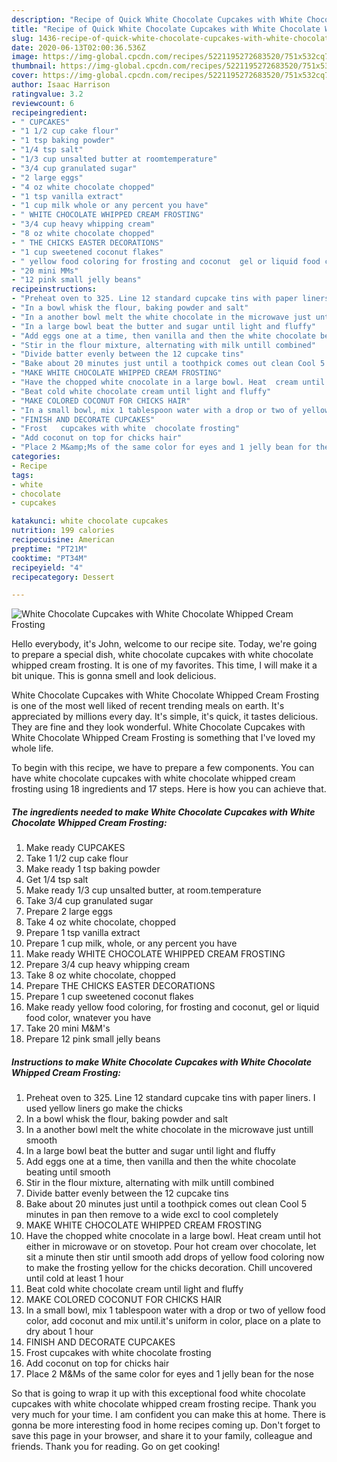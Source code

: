 ```yaml
---
description: "Recipe of Quick White Chocolate Cupcakes with White Chocolate Whipped Cream Frosting"
title: "Recipe of Quick White Chocolate Cupcakes with White Chocolate Whipped Cream Frosting"
slug: 1436-recipe-of-quick-white-chocolate-cupcakes-with-white-chocolate-whipped-cream-frosting
date: 2020-06-13T02:00:36.536Z
image: https://img-global.cpcdn.com/recipes/5221195272683520/751x532cq70/white-chocolate-cupcakes-with-white-chocolate-whipped-cream-frosting-recipe-main-photo.jpg
thumbnail: https://img-global.cpcdn.com/recipes/5221195272683520/751x532cq70/white-chocolate-cupcakes-with-white-chocolate-whipped-cream-frosting-recipe-main-photo.jpg
cover: https://img-global.cpcdn.com/recipes/5221195272683520/751x532cq70/white-chocolate-cupcakes-with-white-chocolate-whipped-cream-frosting-recipe-main-photo.jpg
author: Isaac Harrison
ratingvalue: 3.2
reviewcount: 6
recipeingredient:
- " CUPCAKES"
- "1 1/2 cup cake flour"
- "1 tsp baking powder"
- "1/4 tsp salt"
- "1/3 cup unsalted butter at roomtemperature"
- "3/4 cup granulated sugar"
- "2 large eggs"
- "4 oz white chocolate chopped"
- "1 tsp vanilla extract"
- "1 cup milk whole or any percent you have"
- " WHITE CHOCOLATE WHIPPED CREAM FROSTING"
- "3/4 cup heavy whipping cream"
- "8 oz white chocolate chopped"
- " THE CHICKS EASTER DECORATIONS"
- "1 cup sweetened coconut flakes"
- " yellow food coloring for frosting and coconut  gel or liquid food color wnatever you have"
- "20 mini MMs"
- "12 pink small jelly beans"
recipeinstructions:
- "Preheat oven to 325. Line 12 standard cupcake tins with paper liners. I used yellow liners go make the chicks"
- "In a bowl whisk the flour, baking powder and salt"
- "In a another bowl melt the white chocolate in the microwave just untill smooth"
- "In a large bowl beat the butter and sugar until light and fluffy"
- "Add eggs one at a time, then vanilla and then the white chocolate beating until smooth"
- "Stir in the flour mixture, alternating with milk untill combined"
- "Divide batter evenly between the 12 cupcake tins"
- "Bake about 20 minutes just until a toothpick comes out clean Cool 5 minutes in pan then remove to a wide excl to cool completely"
- "MAKE WHITE CHOCOLATE WHIPPED CREAM FROSTING"
- "Have the chopped white cnocolate in a large bowl. Heat  cream until hot either in microwave or on stovetop. Pour hot cream over chocolate, let sit a minute then stir until smooth add drops of yellow food coloring now to make the frosting yellow for the chicks decoration. Chill uncovered until cold at least 1 hour"
- "Beat cold white chocolate cream until light and fluffy"
- "MAKE COLORED COCONUT FOR CHICKS HAIR"
- "In a small bowl, mix 1 tablespoon water with a drop or two of yellow food color, add coconut and mix until.it&#39;s uniform in color, place on a plate to dry about 1 hour"
- "FINISH AND DECORATE CUPCAKES"
- "Frost   cupcakes with white  chocolate frosting"
- "Add coconut on top for chicks hair"
- "Place 2 M&amp;Ms of the same color for eyes and 1 jelly bean for the nose"
categories:
- Recipe
tags:
- white
- chocolate
- cupcakes

katakunci: white chocolate cupcakes 
nutrition: 199 calories
recipecuisine: American
preptime: "PT21M"
cooktime: "PT34M"
recipeyield: "4"
recipecategory: Dessert

---
```



![White Chocolate Cupcakes with White Chocolate Whipped Cream Frosting](https://img-global.cpcdn.com/recipes/5221195272683520/751x532cq70/white-chocolate-cupcakes-with-white-chocolate-whipped-cream-frosting-recipe-main-photo.jpg)

Hello everybody, it's John, welcome to our recipe site. Today, we're going to prepare a special dish, white chocolate cupcakes with white chocolate whipped cream frosting. It is one of my favorites. This time, I will make it a bit unique. This is gonna smell and look delicious.



White Chocolate Cupcakes with White Chocolate Whipped Cream Frosting is one of the most well liked of recent trending meals on earth. It's appreciated by millions every day. It's simple, it's quick, it tastes delicious. They are fine and they look wonderful. White Chocolate Cupcakes with White Chocolate Whipped Cream Frosting is something that I've loved my whole life.


To begin with this recipe, we have to prepare a few components. You can have white chocolate cupcakes with white chocolate whipped cream frosting using 18 ingredients and 17 steps. Here is how you can achieve that.

<!--inarticleads1-->

##### The ingredients needed to make White Chocolate Cupcakes with White Chocolate Whipped Cream Frosting:

1. Make ready  CUPCAKES
1. Take 1 1/2 cup cake flour
1. Make ready 1 tsp baking powder
1. Get 1/4 tsp salt
1. Make ready 1/3 cup unsalted butter, at room.temperature
1. Take 3/4 cup granulated sugar
1. Prepare 2 large eggs
1. Take 4 oz white chocolate, chopped
1. Prepare 1 tsp vanilla extract
1. Prepare 1 cup milk, whole, or any percent you have
1. Make ready  WHITE CHOCOLATE WHIPPED CREAM FROSTING
1. Prepare 3/4 cup heavy whipping cream
1. Take 8 oz white chocolate, chopped
1. Prepare  THE CHICKS EASTER DECORATIONS
1. Prepare 1 cup sweetened coconut flakes
1. Make ready  yellow food coloring, for frosting and coconut,  gel or liquid food color, wnatever you have
1. Take 20 mini M&amp;M&#39;s
1. Prepare 12 pink small jelly beans




<!--inarticleads2-->

##### Instructions to make White Chocolate Cupcakes with White Chocolate Whipped Cream Frosting:

1. Preheat oven to 325. Line 12 standard cupcake tins with paper liners. I used yellow liners go make the chicks
1. In a bowl whisk the flour, baking powder and salt
1. In a another bowl melt the white chocolate in the microwave just untill smooth
1. In a large bowl beat the butter and sugar until light and fluffy
1. Add eggs one at a time, then vanilla and then the white chocolate beating until smooth
1. Stir in the flour mixture, alternating with milk untill combined
1. Divide batter evenly between the 12 cupcake tins
1. Bake about 20 minutes just until a toothpick comes out clean Cool 5 minutes in pan then remove to a wide excl to cool completely
1. MAKE WHITE CHOCOLATE WHIPPED CREAM FROSTING
1. Have the chopped white cnocolate in a large bowl. Heat  cream until hot either in microwave or on stovetop. Pour hot cream over chocolate, let sit a minute then stir until smooth add drops of yellow food coloring now to make the frosting yellow for the chicks decoration. Chill uncovered until cold at least 1 hour
1. Beat cold white chocolate cream until light and fluffy
1. MAKE COLORED COCONUT FOR CHICKS HAIR
1. In a small bowl, mix 1 tablespoon water with a drop or two of yellow food color, add coconut and mix until.it&#39;s uniform in color, place on a plate to dry about 1 hour
1. FINISH AND DECORATE CUPCAKES
1. Frost   cupcakes with white  chocolate frosting
1. Add coconut on top for chicks hair
1. Place 2 M&amp;Ms of the same color for eyes and 1 jelly bean for the nose




So that is going to wrap it up with this exceptional food white chocolate cupcakes with white chocolate whipped cream frosting recipe. Thank you very much for your time. I am confident you can make this at home. There is gonna be more interesting food in home recipes coming up. Don't forget to save this page in your browser, and share it to your family, colleague and friends. Thank you for reading. Go on get cooking!
